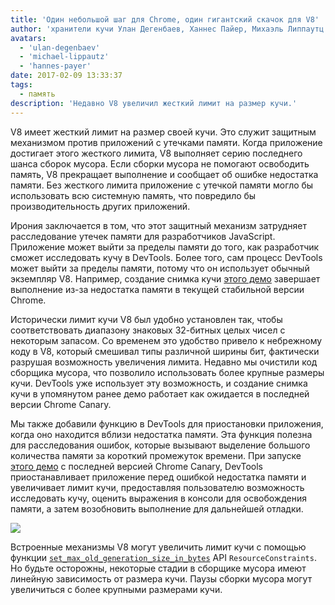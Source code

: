 ```yaml
---
title: 'Один небольшой шаг для Chrome, один гигантский скачок для V8'
author: 'хранители кучи Улан Дегенбаев, Ханнес Пайер, Михаэль Липпаутц и воин DevTools Алексей Козятинский'
avatars:
  - 'ulan-degenbaev'
  - 'michael-lippautz'
  - 'hannes-payer'
date: 2017-02-09 13:33:37
tags:
  - память
description: 'Недавно V8 увеличил жесткий лимит на размер кучи.'
---
```

V8 имеет жесткий лимит на размер своей кучи. Это служит защитным механизмом против приложений с утечками памяти. Когда приложение достигает этого жесткого лимита, V8 выполняет серию последнего шанса сборок мусора. Если сборки мусора не помогают освободить память, V8 прекращает выполнение и сообщает об ошибке недостатка памяти. Без жесткого лимита приложение с утечкой памяти могло бы использовать всю системную память, что повредило бы производительность других приложений.

<!--truncate-->
Ирония заключается в том, что этот защитный механизм затрудняет расследование утечек памяти для разработчиков JavaScript. Приложение может выйти за пределы памяти до того, как разработчик сможет исследовать кучу в DevTools. Более того, сам процесс DevTools может выйти за пределы памяти, потому что он использует обычный экземпляр V8. Например, создание снимка кучи [этого демо](https://ulan.github.io/misc/heap-snapshot-demo.html) завершает выполнение из-за недостатка памяти в текущей стабильной версии Chrome.

Исторически лимит кучи V8 был удобно установлен так, чтобы соответствовать диапазону знаковых 32-битных целых чисел с некоторым запасом. Со временем это удобство привело к небрежному коду в V8, который смешивал типы различной ширины бит, фактически разрушая возможность увеличения лимита. Недавно мы очистили код сборщика мусора, что позволило использовать более крупные размеры кучи. DevTools уже использует эту возможность, и создание снимка кучи в упомянутом ранее демо работает как ожидается в последней версии Chrome Canary.

Мы также добавили функцию в DevTools для приостановки приложения, когда оно находится вблизи недостатка памяти. Эта функция полезна для расследования ошибок, которые вызывают выделение большого количества памяти за короткий промежуток времени. При запуске [этого демо](https://ulan.github.io/misc/oom.html) с последней версией Chrome Canary, DevTools приостанавливает приложение перед ошибкой недостатка памяти и увеличивает лимит кучи, предоставляя пользователю возможность исследовать кучу, оценить выражения в консоли для освобождения памяти, а затем возобновить выполнение для дальнейшей отладки.

![](/_img/heap-size-limit/debugger.png)

Встроенные механизмы V8 могут увеличить лимит кучи с помощью функции [`set_max_old_generation_size_in_bytes`](https://codesearch.chromium.org/chromium/src/v8/include/v8-isolate.h?q=set_max_old_generation_size_in_bytes) API `ResourceConstraints`. Но будьте осторожны, некоторые стадии в сборщике мусора имеют линейную зависимость от размера кучи. Паузы сборки мусора могут увеличиться с более крупными размерами кучи.
